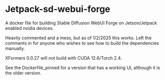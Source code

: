 # Jetpack-sd-webui-forge
A docker file for building Stable Diffusion WebUI Forge on Jetson/Jetpack enabled nvidia devices.

Heavily commented and a mess, but as of 1/2/2025 this works.
Left the comments in for anyone who wishes to see how to build the dependencies manually.

XFormers 0.0.27 will not build with CUDA 12.6/Torch 2.4.


See the Dockerfile_pinned for a version that has a working UI, although it is the older version.

